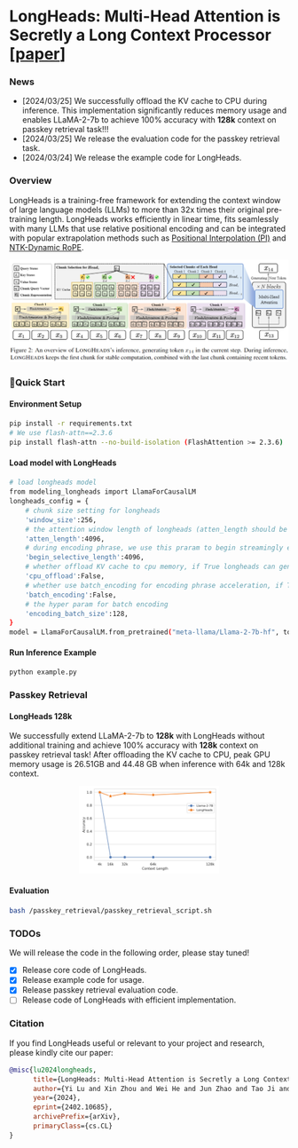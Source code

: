# LongHeads: Multi-Head Attention is Secretly a Long Context Processor [[paper](https://arxiv.org/abs/2402.10685)]
### News
- [2024/03/25] We successfully offload the KV cache to CPU during inference. This implementation significantly reduces memory usage and enables LLaMA-2-7b to achieve 100% accuracy with **128k** context on passkey retrieval task!!! 
- [2024/03/25] We release the evaluation code for the passkey retrieval task.
- [2024/03/24] We release the example code for LongHeads.
### Overview
LongHeads is a training-free framework for extending the context window of large language models (LLMs) to more than 32x times their original pre-training length. LongHeads works efficiently in linear time, fits seamlessly with many LLMs that use relative positional encoding and can be integrated with popular extrapolation methods such as [Positional Interpolation (PI)](https://arxiv.org/abs/2306.15595) and [NTK-Dynamic RoPE](https://www.reddit.com/r/LocalLLaMA/comments/14mrgpr/dynamically_scaled_rope_further_increases/).

![schemes](figures/longheads.png)

### 🚀Quick Start
#### Environment Setup
```bash
pip install -r requirements.txt
# We use flash-attn==2.3.6
pip install flash-attn --no-build-isolation (FlashAttention >= 2.3.6)
```
#### Load model with LongHeads
```bash
# load longheads model
from modeling_longheads import LlamaForCausalLM
longheads_config = {
    # chunk size setting for longheads
    'window_size':256,
    # the attention window length of longheads (atten_length should be smaller to model's pretrained length)
    'atten_length':4096,
    # during encoding phrase, we use this praram to begin streamingly encoding long context with chunk selection strategy
    'begin_selective_length':4096,
    # whether offload KV cache to cpu memory, if True longheads can generate to 128k+ context length
    'cpu_offload':False,
    # whether use batch_encoding for encoding phrase acceleration, if True more memory will be needed
    'batch_encoding':False,
    # the hyper param for batch encoding
    'encoding_batch_size':128,
}
model = LlamaForCausalLM.from_pretrained("meta-llama/Llama-2-7b-hf", torch_dtype=torch.float16, **longheads_config)
```
#### Run Inference Example
```bash 
python example.py
```

### Passkey Retrieval
#### LongHeads 128k
We successfully extend LLaMA-2-7b to **128k** with LongHeads without additional training and achieve 100% accuracy with **128k** context on passkey retrieval task!
After offloading the KV cache to CPU, peak GPU memory usage is 26.51GB and 44.48 GB when inference with 64k and 128k context.
<div  align="center">    
    <img src="figures/passkey_128k.png" alt="passkey_128k" width="50%" height="50%">
</div>



#### Evaluation
```bash
bash /passkey_retrieval/passkey_retrieval_script.sh
```

### TODOs
We will release the code in the following order, please stay tuned!

- [x] Release core code of LongHeads.
- [x] Release example code for usage.
- [x] Release passkey retrieval evaluation code.
- [ ] Release code of LongHeads with efficient implementation.

### Citation

If you find LongHeads useful or relevant to your project and research, please kindly cite our paper:

```bibtex
@misc{lu2024longheads,
      title={LongHeads: Multi-Head Attention is Secretly a Long Context Processor}, 
      author={Yi Lu and Xin Zhou and Wei He and Jun Zhao and Tao Ji and Tao Gui and Qi Zhang and Xuanjing Huang},
      year={2024},
      eprint={2402.10685},
      archivePrefix={arXiv},
      primaryClass={cs.CL}
}
```
